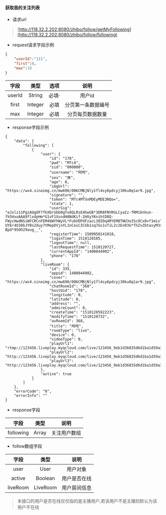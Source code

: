 #### 获取我的关注列表

* 请求url

> [http://118.32.2.202:8080/zhibo/follow/getMyFollowing](http://118.32.2.202:8080/zhibo/follow/following)

* request请求字段示例

```Json
{
    "userId":"111",
    "first":0,
    "max":10
}
```

| 字段 | 类型 | 选项 | 说明 |
| :---: | :---: | :---: | :---: |
| userId | String | 必填· | 用户id |
| first | Integer | 必填 | 分页第一条数据编号 |
| max | Integer | 必填 | 分页每页数据数量 |

* response字段示例

```
{
    "data": {
        "following": [
            {
                "user": {
                    "id": "178",
                    "pwd": "MTc4",
                    "sid": "000000",
                    "username": "呵呵",
                    "sex": "男",
                    "age": 0,
                    "imgUrl": "https://wx4.sinaimg.cn/mw690/006CMBjNly1fl4sy6pdcyj30ku0q1ar9.jpg",
                    "signature": "",
                    "token": "MTc4MTUxMDEyMDE3NQo=",
                    "state": 1,
                    "userSig": "eJxlz11PgzAUgOF7fkXDrUbb0gYx8QLRsE4hwGB*3DR8FNYRGLCyaIz-fRM1knhun-fk5HxoAAA9flxdpHm*G1vF1XsndHANdKif-2HXyYKnihtD8Q-FWycHwdNSiWFCRCnFEM4bWYhWyVL*FubVDPdFzacL30ZOq4RYEM8TWU3o3ScOCx0vf1mixTq87La*-2Tm7AGl-UY6r4O38bJYBs2duy7tMepDVjnYL1nCoiCICGb1sq7Gs1vTiL2c2En03G*ThZvZbtasyM3spJKN*HkHWhaFiJgzPYhhL3ftFGCIKMIG-Bpd*9SOO29aug__",
                    "registerTime": 1509950141018,
                    "loginTime": 1510120185,
                    "logoutTime": null,
                    "lastRequestTime": 1510120727,
                    "currentAppId": "1400044902",
                    "phone": "178"
                },
                "liveRoom": {
                    "id": 335,
                    "appid": 1400044902,
                    "cover": "https://wx4.sinaimg.cn/mw690/006CMBjNly1fl4sy6pdcyj30ku0q1ar9.jpg",
                    "chatRoomId": "368",
                    "hostUid": "178",
                    "longitude": 0,
                    "latitude": 0,
                    "address": "",
                    "admireCount": 0,
                    "createTime": "1510120592223",
                    "modifyTime": "1510120732",
                    "avRoomId": 368,
                    "title": "呵呵",
                    "roomType": "live",
                    "device": 0,
                    "videoType": 0,
                    "playUrl1": "rtmp://123456.liveplay.myqcloud.com/live/123456_9eb1d36835d6d1ba1d59a377f58e34b9",
                    "playUrl2": "http://123456.liveplay.myqcloud.com/live/123456_9eb1d36835d6d1ba1d59a377f58e34b9.flv",
                    "playUrl3": "http://123456.liveplay.myqcloud.com/live/123456_9eb1d36835d6d1ba1d59a377f58e34b9.m3u8"
                },
                "avtive": true
            }
        ]
    },
    "errorCode": "0",
    "errorInfo": ""
}
```

* response字段

| 字段 | 类型 | 说明 |
| :---: | :---: | :---: |
| following | Array | 关注用户数组 |

* follow数组字段

| 字段 | 类型 | 说明 |
| :---: | :---: | :---: |
| user | User | 用户对象 |
| active | Boolean | 用户是否在线 |
| liveRoom | LiveRoom | 用户房间信息 |

> 本接口的用户是否在线仅仅指的是主播用户,若该用户不是主播则默认为该用户不在线



